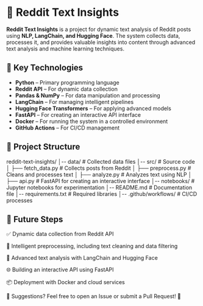 # 📌 Reddit Text Insights

**Reddit Text Insights** is a project for dynamic text analysis of Reddit posts using **NLP, LangChain, and Hugging Face**. The system collects data, processes it, and provides valuable insights into content through advanced text analysis and machine learning techniques.

## 🚀 Key Technologies
- **Python** – Primary programming language
- **Reddit API** – For dynamic data collection
- **Pandas & NumPy** – For data manipulation and processing
- **LangChain** – For managing intelligent pipelines
- **Hugging Face Transformers** – For applying advanced models
- **FastAPI** – For creating an interactive API interface
- **Docker** – For running the system in a controlled environment
- **GitHub Actions** – For CI/CD management

## 📂 Project Structure
reddit-text-insights/ │-- data/ # Collected data files │-- src/ # Source code │ ├── fetch_data.py # Collects posts from Reddit │ ├── preprocess.py # Cleans and processes text │ ├── analyze.py # Analyzes text using NLP │ ├── api.py # FastAPI for creating an interactive interface │-- notebooks/ # Jupyter notebooks for experimentation │-- README.md # Documentation file │-- requirements.txt # Required libraries │-- .github/workflows/ # CI/CD processes

## 🔮 Future Steps
✅ Dynamic data collection from Reddit API

🔄 Intelligent preprocessing, including text cleaning and data filtering

🤖 Advanced text analysis with LangChain and Hugging Face

🌐 Building an interactive API using FastAPI

📦 Deployment with Docker and cloud services

📢 Suggestions? Feel free to open an Issue or submit a Pull Request! 🚀
